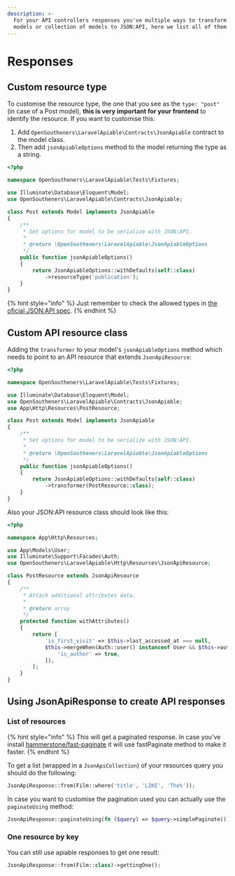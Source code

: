 ```yaml
---
description: >-
  For your API controllers responses you've multiple ways to transform your
  models or collection of models to JSON:API, here we list all of them.
---
```


# Responses

## Custom resource type

To customise the resource type, the one that you see as the `type: "post"` (in case of a Post model), **this is very important for your frontend** to identify the resource. If you want to customise this:

1. Add `OpenSoutheners\LaravelApiable\Contracts\JsonApiable` contract to the model class.
2. Then add `jsonApiableOptions` method to the model returning the type as a string.

```php
<?php

namespace OpenSoutheners\LaravelApiable\Tests\Fixtures;

use Illuminate\Database\Eloquent\Model;
use OpenSoutheners\LaravelApiable\Contracts\JsonApiable;

class Post extends Model implements JsonApiable
{
    /**
     * Set options for model to be serialize with JSON:API.
     *
     * @return \OpenSoutheners\LaravelApiable\JsonApiableOptions
     */
    public function jsonApiableOptions()
    {
        return JsonApiableOptions::withDefaults(self::class)
            ->resourceType('publication');
    }
}
```

{% hint style="info" %}
Just remember to check the allowed types in [the oficial JSON:API spec](https://jsonapi.org/format/#document-member-names).
{% endhint %}

## Custom API resource class

Adding the `transformer` to your model's `jsonApiableOptions` method which needs to point to an API resource that extends `JsonApiResource`:

```php
<?php

namespace OpenSoutheners\LaravelApiable\Tests\Fixtures;

use Illuminate\Database\Eloquent\Model;
use OpenSoutheners\LaravelApiable\Contracts\JsonApiable;
use App\Http\Resources\PostResource;

class Post extends Model implements JsonApiable
{
    /**
     * Set options for model to be serialize with JSON:API.
     *
     * @return \OpenSoutheners\LaravelApiable\JsonApiableOptions
     */
    public function jsonApiableOptions()
    {
        return JsonApiableOptions::withDefaults(self::class)
            ->transformer(PostResource::class);
    }
}
```

Also your JSON:API resource class should look like this:

```php
<?php

namespace App\Http\Resources;

use App\Models\User;
use Illuminate\Support\Facades\Auth;
use OpenSoutheners\LaravelApiable\Http\Resources\JsonApiResource;

class PostResource extends JsonApiResource
{
    /**
     * Attach additional attributes data.
     *
     * @return array
     */
    protected function withAttributes()
    {
        return [
            'is_first_visit' => $this->last_accessed_at === null,
            $this->mergeWhen(Auth::user() instanceof User && $this->author->id === Auth::id(), [
                'is_author' => true,
            ]),
        ];
    }
}
```

## Using JsonApiResponse to create API responses

### List of resources

{% hint style="info" %}
This will get a paginated response. In case you've install [hammerstone/fast-paginate](https://github.com/hammerstonedev/fast-paginate) it will use fastPaginate method to make it faster.
{% endhint %}

To get a list (wrapped in a `JsonApiCollection`) of your resources query you should do the following:

```php
JsonApiResponse::from(Film::where('title', 'LIKE', 'The%'));
```

In case you want to customise the pagination used you can actually use the `paginateUsing` method:

```php
JsonApiResponse::paginateUsing(fn ($query) => $query->simplePaginate());
```

### One resource by key

You can still use apiable responses to get one result:

```php
JsonApiResponse::from(Film::class)->gettingOne();
```

